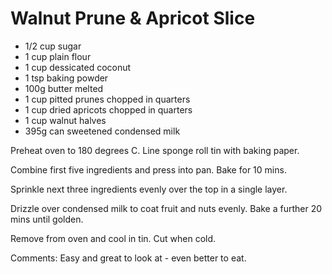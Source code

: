 # Walnut Prune & Apricot Slice

* 1/2 cup sugar
* 1 cup plain flour
* 1 cup dessicated coconut
* 1 tsp baking powder
* 100g butter melted
* 1 cup pitted prunes chopped in quarters
* 1 cup dried apricots chopped in quarters
* 1 cup walnut halves
* 395g can sweetened condensed milk

Preheat oven to 180 degrees C.  Line sponge roll tin with baking paper.

Combine first five ingredients and press into pan.
Bake for 10 mins.

Sprinkle next three ingredients evenly over the top in a single layer.

Drizzle over condensed milk to coat fruit and nuts evenly.
Bake a further 20 mins until golden.

Remove from oven and cool in tin.  Cut when cold.


Comments: Easy and great to look at - even better to eat.  

